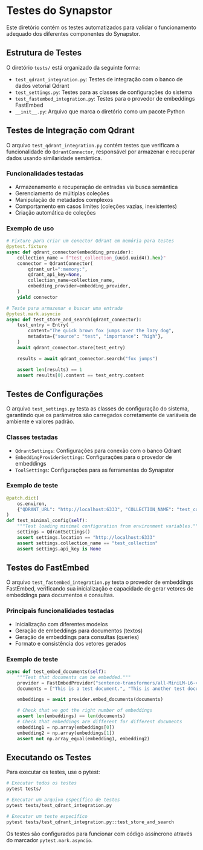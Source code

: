 # Testes do Synapstor

Este diretório contém os testes automatizados para validar o funcionamento adequado dos diferentes componentes do Synapstor.

## Estrutura de Testes

O diretório `tests/` está organizado da seguinte forma:

- `test_qdrant_integration.py`: Testes de integração com o banco de dados vetorial Qdrant
- `test_settings.py`: Testes para as classes de configurações do sistema
- `test_fastembed_integration.py`: Testes para o provedor de embeddings FastEmbed
- `__init__.py`: Arquivo que marca o diretório como um pacote Python

## Testes de Integração com Qdrant

O arquivo `test_qdrant_integration.py` contém testes que verificam a funcionalidade do `QdrantConnector`, responsável por armazenar e recuperar dados usando similaridade semântica.

### Funcionalidades testadas

- Armazenamento e recuperação de entradas via busca semântica
- Gerenciamento de múltiplas coleções
- Manipulação de metadados complexos
- Comportamento em casos limites (coleções vazias, inexistentes)
- Criação automática de coleções

### Exemplo de uso

```python
# Fixture para criar um conector Qdrant em memória para testes
@pytest.fixture
async def qdrant_connector(embedding_provider):
    collection_name = f"test_collection_{uuid.uuid4().hex}"
    connector = QdrantConnector(
        qdrant_url=":memory:",
        qdrant_api_key=None,
        collection_name=collection_name,
        embedding_provider=embedding_provider,
    )
    yield connector

# Teste para armazenar e buscar uma entrada
@pytest.mark.asyncio
async def test_store_and_search(qdrant_connector):
    test_entry = Entry(
        content="The quick brown fox jumps over the lazy dog",
        metadata={"source": "test", "importance": "high"},
    )
    await qdrant_connector.store(test_entry)

    results = await qdrant_connector.search("fox jumps")

    assert len(results) == 1
    assert results[0].content == test_entry.content
```

## Testes de Configurações

O arquivo `test_settings.py` testa as classes de configuração do sistema, garantindo que os parâmetros são carregados corretamente de variáveis de ambiente e valores padrão.

### Classes testadas

- `QdrantSettings`: Configurações para conexão com o banco Qdrant
- `EmbeddingProviderSettings`: Configurações para o provedor de embeddings
- `ToolSettings`: Configurações para as ferramentas do Synapstor

### Exemplo de teste

```python
@patch.dict(
    os.environ,
    {"QDRANT_URL": "http://localhost:6333", "COLLECTION_NAME": "test_collection"},
)
def test_minimal_config(self):
    """Test loading minimal configuration from environment variables."""
    settings = QdrantSettings()
    assert settings.location == "http://localhost:6333"
    assert settings.collection_name == "test_collection"
    assert settings.api_key is None
```

## Testes do FastEmbed

O arquivo `test_fastembed_integration.py` testa o provedor de embeddings FastEmbed, verificando sua inicialização e capacidade de gerar vetores de embeddings para documentos e consultas.

### Principais funcionalidades testadas

- Inicialização com diferentes modelos
- Geração de embeddings para documentos (textos)
- Geração de embeddings para consultas (queries)
- Formato e consistência dos vetores gerados

### Exemplo de teste

```python
async def test_embed_documents(self):
    """Test that documents can be embedded."""
    provider = FastEmbedProvider("sentence-transformers/all-MiniLM-L6-v2")
    documents = ["This is a test document.", "This is another test document."]

    embeddings = await provider.embed_documents(documents)

    # Check that we got the right number of embeddings
    assert len(embeddings) == len(documents)
    # Check that embeddings are different for different documents
    embedding1 = np.array(embeddings[0])
    embedding2 = np.array(embeddings[1])
    assert not np.array_equal(embedding1, embedding2)
```

## Executando os Testes

Para executar os testes, use o pytest:

```bash
# Executar todos os testes
pytest tests/

# Executar um arquivo específico de testes
pytest tests/test_qdrant_integration.py

# Executar um teste específico
pytest tests/test_qdrant_integration.py::test_store_and_search
```

Os testes são configurados para funcionar com código assíncrono através do marcador `pytest.mark.asyncio`.

